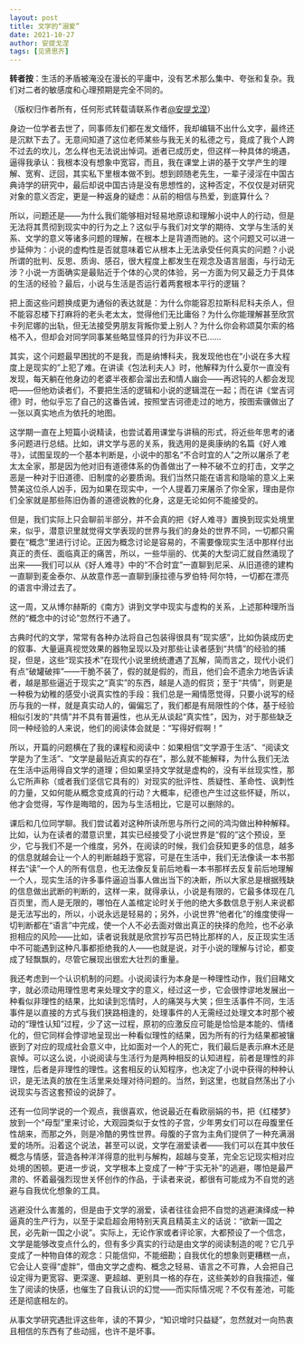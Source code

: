```yaml
---
layout: post
title: 文学的“溺爱”
date: 2021-10-27
author: 安提戈涅
tags: [见贤思齐]
---
```


 

**转者按**：生活的矛盾被淹没在漫长的平庸中，没有艺术那么集中、夸张和复杂。我们对二者的敏感度和心理预期是完全不同的。 

<!--- more --->

（版权归作者所有，任何形式转载请联系作者[@安提戈涅](https://www.douban.com/note/814964502/)）

   

身边一位学者去世了，同事师友们都在发文缅怀，我却编辑不出什么文字，最终还是沉默下去了。无意间知道了这位老师某些与我无关的私德之亏，竟成了我个人跨不过去的坎儿，怎么样也无法说出悼词。逝者已成历史，但这样一种具体的境遇，逼得我承认：我根本没有想象中宽容，而且，我在课堂上讲的基于文学产生的理解、宽宥、迂回，其实私下里根本做不到。想到顾随老先生，一辈子浸淫在中国古典诗学的研究中，最后却说中国古诗是没有思想性的，这种否定，不仅仅是对研究对象的意义否定，更是一种返身的疑虑：从前的相信与热爱，到底算什么？ 

所以，问题还是——为什么我们能够相对轻易地原谅和理解小说中人的行动，但是无法将其贯彻到现实中的行为之上？这似乎与我们对文学的期待、文学与生活的关系、文学的意义等诸多问题的理解，在根本上是背道而驰的。这个问题又可以进一步延伸为：小说的虚构性是否就意味着它从根本上无法承受任何真实的问题？小说所谓的批判、反思、质询、感召，很大程度上都发生在观念及语言层面，与行动无涉？小说一方面确实是最贴近于个体的心灵的体验，另一方面为何又最乏力于具体的生活的经验？最后，小说与生活是否运行着两套根本平行的逻辑？

把上面这些问题换成更为通俗的表达就是：为什么你能容忍拉斯科尼科夫杀人，但不能容忍楼下打麻将的老头老太太，觉得他们无比庸俗？为什么你能理解甚至欣赏卡列尼娜的出轨，但无法接受男朋友背叛你爱上别人？为什么你会称颂莫尔索的格格不入，但却会对同学同事某些略显怪异的行为非议不已……

其实，这个问题最早困扰的不是我，而是纳博科夫，我发现他也在“小说在多大程度上是现实的”上犯了难。在讲读《包法利夫人》时，他解释为什么夏尔一直没有发现，每天躺在他身边的老婆半夜都会溜出去和情人幽会——再迟钝的人都会发现吧——但他劝读者们，不要把生活的逻辑和小说的逻辑混在一起；而在讲《堂吉诃德》时，他似乎忘了自己的这番告诫，按照堂吉诃德走过的地方，按图索骥做出了一张以真实地点为依托的地图。

这学期一直在上短篇小说精读，也尝试着用课堂与讲稿的形式，将近些年思考的诸多问题进行总结。比如，讲文学与恶的关系，我选用的是奥康纳的名篇《好人难寻》，试图呈现的一个基本判断是，小说中的那名“不合时宜的人”之所以屠杀了老太太全家，那是因为他对旧有道德体系的伪善做出了一种不破不立的打击，文学之恶是一种对于旧道德、旧制度的必要质询。我们当然只能在语言和隐喻的意义上来赞美这位杀人凶手，因为如果在现实中，一个人提着刀来屠杀了你全家，理由是你们全家就是那些陈旧伪善的道德说教的化身，这是无论如何不能接受的。

但是，我们实际上只会聊前半部分，并不会真的把《好人难寻》置换到现实处境里来，似乎，潜意识里就觉得文学表现的世界与我们的身处的世界不同，一切都只需要在“概念”里进行讨论。正因为概念讨论是容易的，不需要像现实生活中那样付出真正的责任、面临真正的痛苦，所以，一些华丽的、优美的大型词汇就自然涌现了出来——我们可以从《好人难寻》中的“不合时宜”一直聊到尼采、从旧道德的建构一直聊到麦金泰尔、从故意作恶一直聊到康拉德与罗伯特·阿尔特，一切都在漂亮的语言中滑过去了。

这一周，又从博尔赫斯的《南方》讲到文学中现实与虚构的关系，上述那种理所当然的“概念中的讨论”忽然行不通了。

古典时代的文学，常常有各种办法将自己包装得很具有“现实感”，比如伪装成历史的叙事、大量逼真视觉效果的器物呈现以及对那些让读者感到“共情”的经验的捕捉，但是，这些“现实技术”在现代小说里统统遭遇了瓦解，简而言之，现代小说们有点“破罐破摔”——干脆不装了，假的就是假的，而且，他们会不遗余力地告诉读者，越是那些逼近于现实之“真实”的东西，越是人造的假货；至于“共情”，则更是一种极为幼稚的感受小说真实性的手段：我们总是一厢情愿觉得，只要小说写的经历与我的一样，就是真实动人的，偏偏忘了，我们都是有局限性的个体，基于经验相似引发的“共情”并不具有普遍性，也从无从谈起“真实性”，因为，对于那些缺乏同一种经验的人来说，他们的阅读体会就是：“写得好假啊！”

所以，开篇的问题横在了我的课程和阅读中：如果相信“文学源于生活”、“阅读文学是为了生活”、“文学是最贴近真实的存在”，那么就不能解释，为什么我们无法在生活中运用得自文学的道理；但如果坚持文学就是虚构的，没有半丝现实性，那么它所声称（或者我们坚信它具有的）对现实的批评性、质疑性、革命性、讽刺性的力量，又如何能从概念变成真的行动？大概率，纪德也产生过这些怀疑，所以，他才会觉得，写作是晦暗的，因为与生活相比，它是可以删除的。

课后和几位同学聊。我们尝试着对这种所读所思与所行之间的鸿沟做出种种解释。比如，认为在读者的潜意识里，其实已经接受了小说世界是“假的”这个预设，至少，它与我们不是一个维度，另外，在阅读的时候，我们会获知更多的信息，越多的信息就越会让一个人的判断越趋于宽容，可是在生活中，我们无法像读一本书那样去“读”一个人的所有信息，也无法像反复前后地看一本书那样去反复前后地理解一个人，现实生活的许多事件逼迫当事人做出当下的决断，所以大家总是根据残缺的信息做出武断的判断的，这样一来，就得承认，小说是有限的，它最多体现在几百页里，而人是无限的，哪怕在人盖棺定论时关于他的绝大多数信息于别人来说都是无法写出的，所以，小说永远是轻易的；另外，小说世界“他者化”的维度使得一切判断都在“语言”中完成，使一个人不必去面对做出真正的抉择的危险，也不必承担相应的风险——比如，读者说我就是欣赏抄写员巴特比那样的人，反正现实生活中不可能遇到这种凡事都拒绝我的人——也就是说，对于小说的理解与讨论，都变成了轻飘飘的，尽管它展现出很宏大壮烈的重量。

我还考虑到一个认识机制的问题。小说阅读行为本身是一种理性动作，我们目睹文字，就必须动用理性思考来处理文字的意义，经过这一步，它会很悖谬地发展出一种看似非理性的结果，比如读到忘情时，人的痛哭与大笑；但生活事件不同，生活事件是以直接的方式与我们狭路相逢的，处理事件的人无需经过处理文本时那个被动的“理性认知”过程，少了这一过程，原初的应激反应可能是恰恰是本能的、情绪化的，但它同样会悖谬地呈现出一种看似理性的结果，因为所有的行为结果都被镶嵌到了对应的现成社会意义中，比如面对一个人的死亡，我们最后是表示麻木还是哀悼。可以这么说，小说阅读与生活行为是两种相反的认知进程，前者是理性的非理性，后者是非理性的理性。这套相反的认知程序，也决定了小说中获得的种种认识，是无法真的放在生活里来处理对待问题的。当然，到这里，也就自然荡出了小说现实与否这套预设的说辞了。

还有一位同学说的一个观点，我很喜欢，他说最近在看欧丽娟的书，把《红楼梦》放到一个“母型”里来讨论，大观园类似于女性的子宫，少年男女们可以在母腹里任性胡来，而那之外，则是冷酷的男性世界。母腹的子宫为主角们提供了一种充满溺爱的场所。沿着这个说法，甚至可以说，文学在溺爱读者——我们可以在其中放任概念与情感，营造各种洋洋得意的批判与解构，超越与变革，完全忘记现实相对应处境的困顿。更进一步说，文学根本上变成了一种“于实无补”的逃避，哪怕是最严肃的、怀着最强烈现世关怀创作的作品，于读者来说，都很有可能成为不自觉的逃避与自我优化想象的工具。

逃避没什么害羞的，但是由于文学的溺爱，读者往往会把不自觉的逃避演绎成一种逼真的生产行为，以至于梁启超会用特别天真且精英主义的话说：“欲新一国之民，必先新一国之小说”。实际上，无论作家或者评论家，大都预设了一个信念，文学是能够改变点什么的，但有多少真实的行动是由文学的阅读制造的呢？它几乎变成了一种物自体的观念：只能信仰，不能细勘；自我优化的想象则更糟糕一点，它会让人变得“虚胖”，借由文学之虚构、概念之轻易、语言之不可靠，人会把自己设定得为更宽容、更深邃、更超越、更别具一格的存在，这些美妙的自我描述，催生了阅读的快感，也催生了自我认识的幻觉——而实际情况呢？不仅有差池，可能还是彻底相左的。

从事文学研究遇批评这些年，读的不算少，“知识增时只益疑”，忽然就对一向热衷且相信的东西有了些动摇，也许不是坏事。